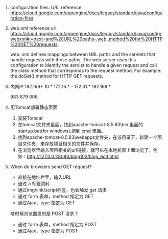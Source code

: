 1.  configuration files:
    URL reference: https://cloud.google.com/appengine/docs/legacy/standard/java/configuration-files

2.  web.xml
    reference url: https://cloud.google.com/appengine/docs/legacy/standard/java/config/webxml#:~:text=and%20URL%20paths-,web.,method%20for%20HTTP%20GET%20requests.

    web. xml defines mappings between URL paths and the servlets that handle requests with those paths. The web server uses this configuration to identify the servlet to handle a given request and call the class method that corresponds to the request method. For example: the doGet() method for HTTP GET requests.

3.  内网IP
    192.168*
    10.*
    172.16.* - 172.31.*
    192.168.*

    983 879 008

4.  用Tomcat部署静态页面
    1. 安装Tomcat
    2. 在tomcat文件夹里面，找到apache-tomcat-8.5.83\bin 里面的startup.bat(for windows),拖到 cmd 里面。
    3. 找到apache-tomcat-8.5.83\webapps文件夹，在该目录下，新建一个项目文件夹，来存放项目相关的文件并保存。
    4. 在浏览器里输入项目相关的url链接，就可以在本地机器上面浏览了。例如：http://127.0.0.1:8080/blog102/blog_edit.html

5.  When do browsers send GET request?
    - 直接在地址栏里，输入URL
    - 通过 a 标签跳转
    - 通过img/link/script标签，也会触发 get 请求
    - 通过 form 表单，method 指定为 GET
    - 通过Ajax，type 指定为 GET

    啥时候浏览器发的是 POST 请求？
    - 通过 form 表单，method 指定为 POST
    - 通过Ajax，type 指定为 POST